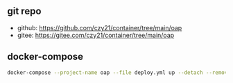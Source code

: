 ## git repo
  - github: https://github.com/czy21/container/tree/main/oap
  - gitee: https://gitee.com/czy21/container/tree/main/oap
## docker-compose
```bash
docker-compose --project-name oap --file deploy.yml up --detach --remove-orphans
```